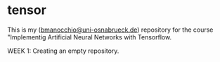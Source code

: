 # tensor
This is my (bmanocchio@uni-osnabrueck.de) repository for the course "Implementig Artificial Neural Networks with Tensorflow.

WEEK 1: Creating an empty repository.
